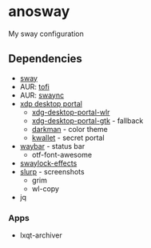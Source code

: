 # anosway
 My sway configuration

## Dependencies
 - [sway](https://github.com/swaywm/sway)
 - AUR: [tofi](https://github.com/philj56/tofi)
 - AUR: [swaync](https://github.com/ErikReider/SwayNotificationCenter)
 - [xdp desktop portal](https://wiki.archlinux.org/title/XDG_Desktop_Portal)
   - [xdg-desktop-portal-wlr](https://archlinux.org/packages/?name=xdg-desktop-portal-wlr)
   - [xdg-desktop-portal-gtk](https://archlinux.org/packages/?name=xdg-desktop-portal-gtk) - fallback
   - [darkman](https://archlinux.org/packages/?name=darkman) - color theme
   - [kwallet](https://archlinux.org/packages/?name=kwallet) - secret portal
 - [waybar](https://github.com/Alexays/Waybar/) - status bar
   - otf-font-awesome
 - [swaylock-effects](https://github.com/mortie/swaylock-effects)
 - [slurp](https://github.com/emersion/slurp) - screenshots
   - grim
   - wl-copy
 - jq


### Apps
 - lxqt-archiver
